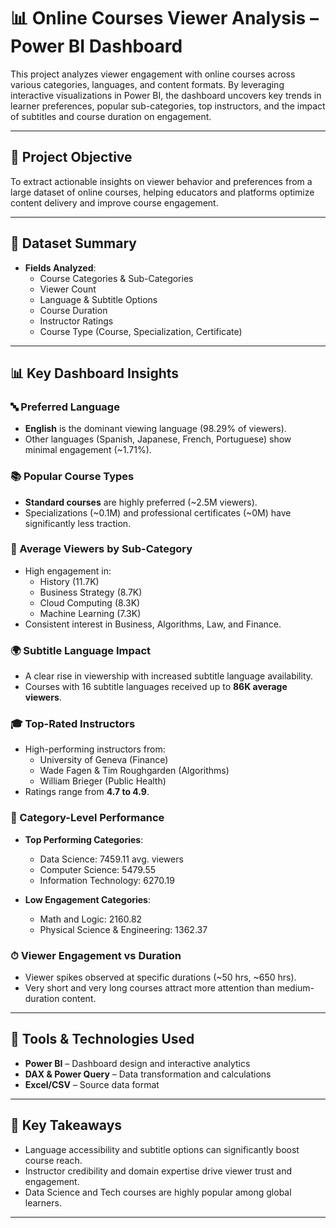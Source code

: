 # 📊 Online Courses Viewer Analysis – Power BI Dashboard

This project analyzes viewer engagement with online courses across various categories, languages, and content formats. By leveraging interactive visualizations in Power BI, the dashboard uncovers key trends in learner preferences, popular sub-categories, top instructors, and the impact of subtitles and course duration on engagement.

---

## 🎯 Project Objective

To extract actionable insights on viewer behavior and preferences from a large dataset of online courses, helping educators and platforms optimize content delivery and improve course engagement.

---

## 📁 Dataset Summary

- **Fields Analyzed**:
  - Course Categories & Sub-Categories
  - Viewer Count
  - Language & Subtitle Options
  - Course Duration
  - Instructor Ratings
  - Course Type (Course, Specialization, Certificate)

---

## 📊 Key Dashboard Insights

### 🔤 Preferred Language
- **English** is the dominant viewing language (98.29% of viewers).
- Other languages (Spanish, Japanese, French, Portuguese) show minimal engagement (~1.71%).

### 📚 Popular Course Types
- **Standard courses** are highly preferred (~2.5M viewers).
- Specializations (~0.1M) and professional certificates (~0M) have significantly less traction.

### 🧠 Average Viewers by Sub-Category
- High engagement in:
  - History (11.7K)
  - Business Strategy (8.7K)
  - Cloud Computing (8.3K)
  - Machine Learning (7.3K)
- Consistent interest in Business, Algorithms, Law, and Finance.

### 🌍 Subtitle Language Impact
- A clear rise in viewership with increased subtitle language availability.
- Courses with 16 subtitle languages received up to **86K average viewers**.

### 🎓 Top-Rated Instructors
- High-performing instructors from:
  - University of Geneva (Finance)
  - Wade Fagen & Tim Roughgarden (Algorithms)
  - William Brieger (Public Health)
- Ratings range from **4.7 to 4.9**.

### 📂 Category-Level Performance
- **Top Performing Categories**:
  - Data Science: 7459.11 avg. viewers
  - Computer Science: 5479.55
  - Information Technology: 6270.19

- **Low Engagement Categories**:
  - Math and Logic: 2160.82
  - Physical Science & Engineering: 1362.37

### ⏱ Viewer Engagement vs Duration
- Viewer spikes observed at specific durations (~50 hrs, ~650 hrs).
- Very short and very long courses attract more attention than medium-duration content.

---

## 🧰 Tools & Technologies Used

- **Power BI** – Dashboard design and interactive analytics
- **DAX & Power Query** – Data transformation and calculations
- **Excel/CSV** – Source data format

---

## 📎 Key Takeaways

- Language accessibility and subtitle options can significantly boost course reach.
- Instructor credibility and domain expertise drive viewer trust and engagement.
- Data Science and Tech courses are highly popular among global learners.

---


